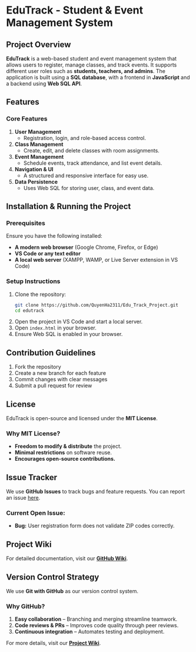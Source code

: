 # EduTrack - Student & Event Management System

## Project Overview

**EduTrack** is a web-based student and event management system that allows users to register, manage classes, and track events. It supports different user roles such as **students, teachers, and admins**. The application is built using a **SQL database**, with a frontend in **JavaScript** and a backend using **Web SQL API**.

## Features

### Core Features

1. **User Management**
   - Registration, login, and role-based access control.
2. **Class Management**
   - Create, edit, and delete classes with room assignments.
3. **Event Management**
   - Schedule events, track attendance, and list event details.
4. **Navigation & UI**
   - A structured and responsive interface for easy use.
5. **Data Persistence**
   - Uses Web SQL for storing user, class, and event data.

## Installation & Running the Project

### Prerequisites
Ensure you have the following installed:

- **A modern web browser** (Google Chrome, Firefox, or Edge)
- **VS Code or any text editor**
- **A local web server** (XAMPP, WAMP, or Live Server extension in VS Code)

### Setup Instructions

1. Clone the repository:
   ```bash
   git clone https://github.com/QuyenHa2311/Edu_Track_Project.git
   cd edutrack
   ```
2. Open the project in VS Code and start a local server.
3. Open `index.html` in your browser.
4. Ensure Web SQL is enabled in your browser.

## Contribution Guidelines

1. Fork the repository
2. Create a new branch for each feature
3. Commit changes with clear messages
4. Submit a pull request for review

## License

EduTrack is open-source and licensed under the **MIT License**.

### Why MIT License?
- **Freedom to modify & distribute** the project.
- **Minimal restrictions** on software reuse.
- **Encourages open-source contributions.**

## Issue Tracker

We use **GitHub Issues** to track bugs and feature requests. You can report an issue [here](https://github.com/QuyenHa2311/Edu_Track_Project/issues).

### Current Open Issue:
- **Bug:** User registration form does not validate ZIP codes correctly.

## Project Wiki

For detailed documentation, visit our **[GitHub Wiki](https://github.com/QuyenHa2311/Edu_Track_Project/wiki)**.

## Version Control Strategy

We use **Git with GitHub** as our version control system.

### Why GitHub?
1. **Easy collaboration** – Branching and merging streamline teamwork.
2. **Code reviews & PRs** – Improves code quality through peer reviews.
3. **Continuous integration** – Automates testing and deployment.

For more details, visit our **[Project Wiki](https://github.com/QuyenHa2311/Edu_Track_Project/wiki)**.
